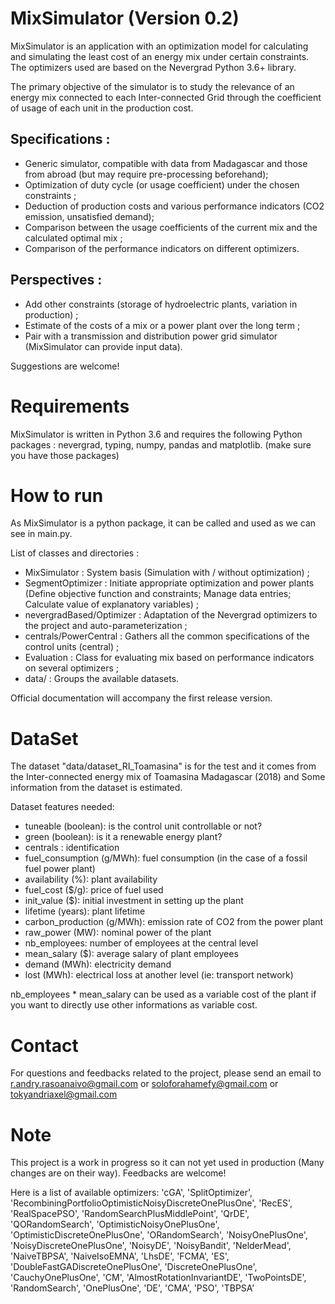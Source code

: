 # MixSimulator (Version 0.2)
MixSimulator is an application with an optimization model for calculating and simulating the least cost of an energy mix under certain constraints. The optimizers used are based on the Nevergrad Python 3.6+ library.

The primary objective of the simulator is to study the relevance of an energy mix connected to each Inter-connected Grid through the coefficient of usage of each unit in the production cost.

Specifications :
- 
- Generic simulator, compatible with data from Madagascar and those from abroad (but may require pre-processing beforehand);
- Optimization of duty cycle (or usage coefficient) under the chosen constraints ;
- Deduction of production costs and various performance indicators (CO2 emission, unsatisfied demand);
- Comparison between the usage coefficients of the current mix and the calculated optimal mix ;
- Comparison of the performance indicators on different optimizers.


Perspectives :
- 
- Add other constraints (storage of hydroelectric plants, variation in production) ;
- Estimate of the costs of a mix or a power plant over the long term ;
- Pair with a transmission and distribution power grid simulator (MixSimulator can provide input data).

Suggestions are welcome!

# Requirements
MixSimulator is written in Python 3.6 and requires the following Python packages : nevergrad, typing, numpy, pandas and matplotlib. (make sure you have those packages)

# How to run
As MixSimulator is a python package, it can be called and used as we can see in main.py.

List of classes and directories :
- MixSimulator : System basis (Simulation with / without optimization) ;
- SegmentOptimizer : Initiate appropriate optimization and power plants (Define objective function and constraints; Manage data entries; Calculate value of explanatory variables) ;
- nevergradBased/Optimizer : Adaptation of the Nevergrad optimizers to the project and auto-parameterization ;
- centrals/PowerCentral : Gathers all the common specifications of the control units (central) ;
- Evaluation : Class for evaluating mix based on performance indicators on several optimizers ;
- data/ : Groups the available datasets. 

Official documentation will accompany the first release version.

# DataSet
The dataset "data/dataset_RI_Toamasina" is for the test and it comes from the Inter-connected energy mix of Toamasina Madagascar (2018) and Some information from the dataset is estimated.

Dataset features needed:
- tuneable (boolean): is the control unit controllable or not?
- green (boolean): is it a renewable energy plant?
- centrals : identification
- fuel_consumption (g/MWh): fuel consumption (in the case of a fossil fuel power plant)
- availability (%): plant availability
- fuel_cost ($/g): price of fuel used
- init_value ($): initial investment in setting up the plant
- lifetime (years): plant lifetime
- carbon_production (g/MWh): emission rate of CO2 from the power plant
- raw_power (MW): nominal power of the plant
- nb_employees: number of employees at the central level
- mean_salary ($): average salary of plant employees
- demand (MWh): electricity demand
- lost (MWh): electrical loss at another level (ie: transport network)

nb_employees * mean_salary can be used as a variable cost of the plant if you want to directly use other informations as variable cost.

# Contact
For questions and feedbacks related to the project, please send an email to r.andry.rasoanaivo@gmail.com or soloforahamefy@gmail.com or tokyandriaxel@gmail.com

# Note
This project is a work in progress so it can not yet used in production (Many changes are on their way). Feedbacks are welcome!

Here is a list of available optimizers:
'cGA', 'SplitOptimizer', 'RecombiningPortfolioOptimisticNoisyDiscreteOnePlusOne', 'RecES', 'RealSpacePSO', 'RandomSearchPlusMiddlePoint', 'QrDE', 'QORandomSearch', 'OptimisticNoisyOnePlusOne', 'OptimisticDiscreteOnePlusOne', 'ORandomSearch', 'NoisyOnePlusOne', 'NoisyDiscreteOnePlusOne', 'NoisyDE', 'NoisyBandit', 'NelderMead', 'NaiveTBPSA', 'NaiveIsoEMNA', 'LhsDE', 'FCMA', 'ES', 'DoubleFastGADiscreteOnePlusOne', 'DiscreteOnePlusOne', 'CauchyOnePlusOne', 'CM', 'AlmostRotationInvariantDE', 'TwoPointsDE', 'RandomSearch', 'OnePlusOne', 'DE', 'CMA', 'PSO', 'TBPSA'
